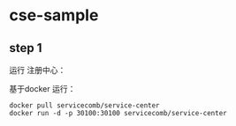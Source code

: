# cse-sample

## step 1

运行 注册中心：

基于docker 运行：

```shell
docker pull servicecomb/service-center
docker run -d -p 30100:30100 servicecomb/service-center
```

